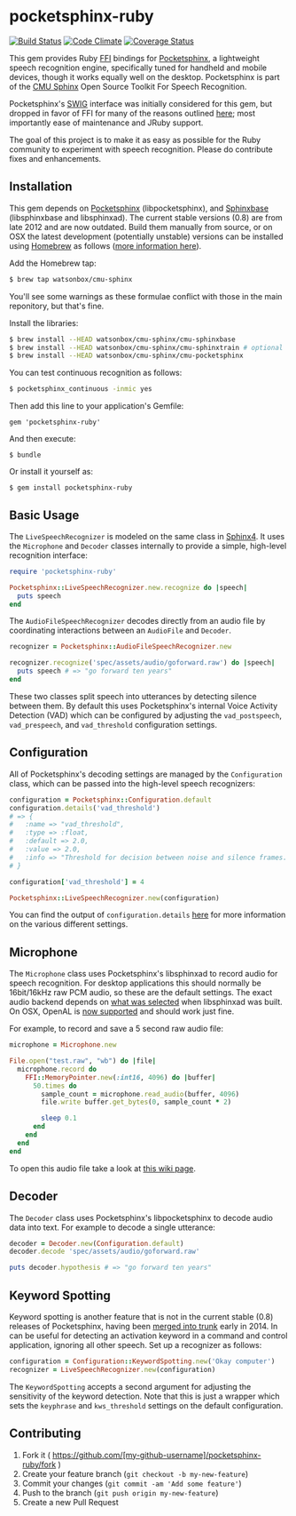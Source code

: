 # pocketsphinx-ruby

[![Build Status](http://img.shields.io/travis/watsonbox/pocketsphinx-ruby.svg?style=flat)](https://travis-ci.org/watsonbox/pocketsphinx-ruby)
[![Code Climate](http://img.shields.io/codeclimate/github/watsonbox/pocketsphinx-ruby/badges/gpa.svg?style=flat)](https://codeclimate.com/github/watsonbox/pocketsphinx-ruby)
[![Coverage Status](https://img.shields.io/coveralls/watsonbox/pocketsphinx-ruby.svg?style=flat)](https://coveralls.io/r/watsonbox/pocketsphinx-ruby)

This gem provides Ruby [FFI](https://github.com/ffi/ffi) bindings for [Pocketsphinx](https://github.com/cmusphinx/pocketsphinx), a lightweight speech recognition engine, specifically tuned for handheld and mobile devices, though it works equally well on the desktop. Pocketsphinx is part of the [CMU Sphinx](http://cmusphinx.sourceforge.net/) Open Source Toolkit For Speech Recognition.

Pocketsphinx's [SWIG](http://www.swig.org/) interface was initially considered for this gem, but dropped in favor of FFI for many of the reasons outlined [here](https://github.com/ffi/ffi/wiki/Why-use-FFI); most importantly ease of maintenance and JRuby support.

The goal of this project is to make it as easy as possible for the Ruby community to experiment with speech recognition. Please do contribute fixes and enhancements.


## Installation

This gem depends on [Pocketsphinx](https://github.com/cmusphinx/pocketsphinx) (libpocketsphinx), and [Sphinxbase](https://github.com/cmusphinx/sphinxbase) (libsphinxbase and libsphinxad). The current stable versions (0.8) are from late 2012 and are now outdated. Build them manually from source, or on OSX the latest development (potentially unstable) versions can be installed using [Homebrew](http://brew.sh/) as follows ([more information here](https://github.com/watsonbox/homebrew-cmu-sphinx)).

Add the Homebrew tap:

```bash
$ brew tap watsonbox/cmu-sphinx
```

You'll see some warnings as these formulae conflict with those in the main reponitory, but that's fine.

Install the libraries:

```bash
$ brew install --HEAD watsonbox/cmu-sphinx/cmu-sphinxbase
$ brew install --HEAD watsonbox/cmu-sphinx/cmu-sphinxtrain # optional
$ brew install --HEAD watsonbox/cmu-sphinx/cmu-pocketsphinx
```

You can test continuous recognition as follows:

```bash
$ pocketsphinx_continuous -inmic yes
```

Then add this line to your application's Gemfile:

    gem 'pocketsphinx-ruby'

And then execute:

    $ bundle

Or install it yourself as:

    $ gem install pocketsphinx-ruby


## Basic Usage

The `LiveSpeechRecognizer` is modeled on the same class in [Sphinx4](http://cmusphinx.sourceforge.net/wiki/tutorialsphinx4). It uses the `Microphone` and `Decoder` classes internally to provide a simple, high-level recognition interface:

```ruby
require 'pocketsphinx-ruby'

Pocketsphinx::LiveSpeechRecognizer.new.recognize do |speech|
  puts speech
end
```

The `AudioFileSpeechRecognizer` decodes directly from an audio file by coordinating interactions between an `AudioFile` and `Decoder`.

```ruby
recognizer = Pocketsphinx::AudioFileSpeechRecognizer.new

recognizer.recognize('spec/assets/audio/goforward.raw') do |speech|
  puts speech # => "go forward ten years"
end
```

These two classes split speech into utterances by detecting silence between them. By default this uses Pocketsphinx's internal Voice Activity Detection (VAD) which can be configured by adjusting the `vad_postspeech`, `vad_prespeech`, and `vad_threshold` configuration settings.


## Configuration

All of Pocketsphinx's decoding settings are managed by the `Configuration` class, which can be passed into the high-level speech recognizers:

```ruby
configuration = Pocketsphinx::Configuration.default
configuration.details('vad_threshold')
# => {
#   :name => "vad_threshold",
#   :type => :float,
#   :default => 2.0,
#   :value => 2.0,
#   :info => "Threshold for decision between noise and silence frames. Log-ratio between signal level and noise level."
# }

configuration['vad_threshold'] = 4

Pocketsphinx::LiveSpeechRecognizer.new(configuration)
```

You can find the output of `configuration.details` [here](https://github.com/watsonbox/pocketsphinx-ruby/wiki/Default-Pocketsphinx-Configuration) for more information on the various different settings.


## Microphone

The `Microphone` class uses Pocketsphinx's libsphinxad to record audio for speech recognition. For desktop applications this should normally be 16bit/16kHz raw PCM audio, so these are the default settings. The exact audio backend depends on [what was selected](https://github.com/cmusphinx/sphinxbase/blob/master/configure.in#L138) when libsphinxad was built. On OSX, OpenAL is [now supported](https://github.com/cmusphinx/sphinxbase/commit/5cc55c4721273681200e1f754ff0798ac073b950) and should work just fine.

For example, to record and save a 5 second raw audio file:

```ruby
microphone = Microphone.new

File.open("test.raw", "wb") do |file|
  microphone.record do
    FFI::MemoryPointer.new(:int16, 4096) do |buffer|
      50.times do
        sample_count = microphone.read_audio(buffer, 4096)
        file.write buffer.get_bytes(0, sample_count * 2)

        sleep 0.1
      end
    end
  end
end
```

To open this audio file take a look at [this wiki page](https://github.com/watsonbox/pocketsphinx-ruby/wiki/Importing-raw-PCM-audio-with-Audacity).


## Decoder

The `Decoder` class uses Pocketsphinx's libpocketsphinx to decode audio data into text. For example to decode a single utterance:

```ruby
decoder = Decoder.new(Configuration.default)
decoder.decode 'spec/assets/audio/goforward.raw'

puts decoder.hypothesis # => "go forward ten years"
```


## Keyword Spotting

Keyword spotting is another feature that is not in the current stable (0.8) releases of Pocketsphinx, having been [merged into trunk](https://github.com/cmusphinx/pocketsphinx/commit/f562f9356cc7f1ade4941ebdde0c377642a023e3) early in 2014. In can be useful for detecting an activation keyword in a command and control application, ignoring all other speech. Set up a recognizer as follows:

```ruby
configuration = Configuration::KeywordSpotting.new('Okay computer')
recognizer = LiveSpeechRecognizer.new(configuration)
```

The `KeywordSpotting` accepts a second argument for adjusting the sensitivity of the keyword detection. Note that this is just a wrapper which sets the `keyphrase` and `kws_threshold` settings on the default configuration.


## Contributing

1. Fork it ( https://github.com/[my-github-username]/pocketsphinx-ruby/fork )
2. Create your feature branch (`git checkout -b my-new-feature`)
3. Commit your changes (`git commit -am 'Add some feature'`)
4. Push to the branch (`git push origin my-new-feature`)
5. Create a new Pull Request
